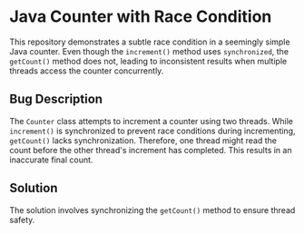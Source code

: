 # Java Counter with Race Condition

This repository demonstrates a subtle race condition in a seemingly simple Java counter.  Even though the `increment()` method uses `synchronized`, the `getCount()` method does not, leading to inconsistent results when multiple threads access the counter concurrently.

## Bug Description
The `Counter` class attempts to increment a counter using two threads.  While `increment()` is synchronized to prevent race conditions during incrementing, `getCount()` lacks synchronization. Therefore, one thread might read the count before the other thread's increment has completed. This results in an inaccurate final count.

## Solution
The solution involves synchronizing the `getCount()` method to ensure thread safety.